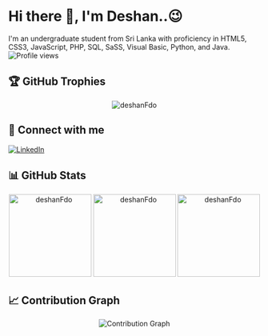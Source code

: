 # Hi there 👋, I'm Deshan..😉

I'm an undergraduate student from Sri Lanka with proficiency in HTML5, CSS3, JavaScript, PHP, SQL, SaSS, Visual Basic, Python, and Java.  
![Profile views](https://komarev.com/ghpvc/?username=deshanFdo&label=Profile%20views&color=0e75b6&style=flat)

## 🏆 GitHub Trophies

<p align="center">
  <img src='https://github-profile-trophy.vercel.app/?username=deshanFdo&theme=onedark' alt='deshanFdo'>
</p>

## 🔗 Connect with me

  <a href="www.linkedin.com/in/deshan-fernando-99080b202" target="_blank"><img src="https://img.shields.io/badge/LinkedIn-%230077B5.svg?&style=for-the-badge&logo=linkedin&logoColor=white" alt="LinkedIn"></a>
</p>

## 📊 GitHub Stats

<p align="center">
  <img src='https://github-readme-stats.vercel.app/api/top-langs?username=deshanFdo&show_icons=true&locale=en&layout=compact&theme=onedark' alt='deshanFdo' height='165'>
  <img src='https://github-readme-stats.vercel.app/api?username=deshanFdo&show_icons=true&locale=en&theme=onedark' alt='deshanFdo' height='165'>
  <img src='https://github-readme-streak-stats.herokuapp.com/?user=deshanFdo&theme=onedark' alt='deshanFdo' height='165'>
</p>

## 📈 Contribution Graph

<p align="center">
  <img src='https://github-readme-activity-graph.vercel.app/graph?username=deshanFdo&bg_color=1a1b27&color=37bcf6&line=0e75b6&point=ffffff&area=true&hide_border=true' alt='Contribution Graph'>
</p>
